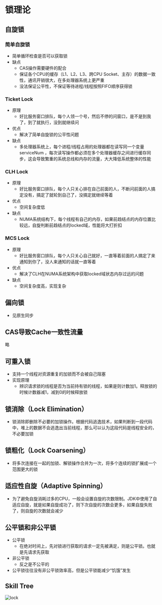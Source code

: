 # 锁理论
## 自旋锁
### 简单自旋锁
* 简单循环检查是否可以获取锁
* 缺点
    * CAS操作需要硬件的配合
    * 保证各个CPU的缓存（L1、L2、L3、跨CPU Socket、主存）的数据一致性，通讯开销很大，在多处理器系统上更严重
    * 没法保证公平性，不保证等待进程/线程按照FIFO顺序获得锁
### Ticket Lock
* 原理
    * 好比服务窗口排队，每个人领一个号，然后不停的问窗口，是不是到我了，到了就执行，没到就继续问
* 优点
    * 解决了简单自旋锁的公平性问题
* 缺点
    * 多处理器系统上，每个进程/线程占用的处理器都在读写同一个变量serviceNum ，每次读写操作都必须在多个处理器缓存之间进行缓存同步，这会导致繁重的系统总线和内存的流量，大大降低系统整体的性能
### CLH Lock
* 原理
    * 好比服务窗口排队，每个人只关心排在自己前面的人，不断问前面的人搞定没有，搞定了就轮到自己了，没搞定就继续等着
* 优点
    * 空间复杂度低
* 缺点
    * NUMA系统结构下，每个线程有自己的内存，如果前趋结点的内存位置比较远，自旋判断前趋结点的locked域，性能将大打折扣
### MCS Lock
* 原理
    * 好比服务窗口排队，每个人只关心自己就好，一直等着前面的人搞定了来通知到你了，没人来通知的话就一直等着
* 优点
    * 解决了CLH在NUMA系统架构中获取locked域状态内存过远的问题
* 缺点
    * 空间复杂度高，实现复杂
## 偏向锁
* 见原生同步
## CAS导致Cache一致性流量
略
## 可重入锁
* 支持一个线程对资源重复的加锁而不会被自己阻塞
* 实现原理
  * 辨识请求锁的线程是否为当前持有锁的线程，如果是则计数加1。释放锁的时候计数器减1，减到0的时候释放锁
## 锁消除（Lock Elimination）
* 锁消除即删除不必要的加锁操作。根据代码逃逸技术，如果判断到一段代码中，堆上的数据不会逃逸出当前线程，那么可以认为这段代码是线程安全的，不必要加锁
## 锁粗化（Lock Coarsening）
* 将多次连接在一起的加锁、解锁操作合并为一次，将多个连续的锁扩展成一个范围更大的锁
## 适应性自旋（Adaptive Spinning）
* 为了避免自旋消耗过多的CPU，一般会设置自旋的次数限制。JDK中使用了自适应自旋，就是如果自旋成功了，则下次自旋的次数会更多，如果自旋失败了，则自旋的次数就会减少
## 公平锁和非公平锁
* 公平锁
  * 在绝对时间上，先对锁进行获取的请求一定先被满足，则是公平锁。也就是先请求先获取
* 非公平锁
  * 反之是不公平的
* 公平锁往往没有非公平锁效率高，但是公平锁能减少“饥饿”发生
## Skill Tree
![lock](https://ws3.sinaimg.cn/large/006tNc79gy1fvro99zuyzj31e21t84h8.jpg)
